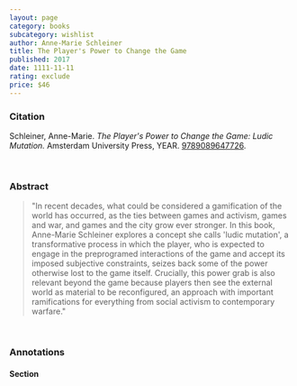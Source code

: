 ```yaml
---
layout: page
category: books
subcategory: wishlist
author: Anne-Marie Schleiner
title: The Player's Power to Change the Game
published: 2017
date: 1111-11-11
rating: exclude
price: $46
---
```


### Citation

Schleiner, Anne-Marie. *The Player's Power to Change the Game: Ludic Mutation.* Amsterdam University Press, YEAR. [9789089647726](https://www.aup.nl/en/book/9789089647726/the-player-s-power-to-change-the-game).

<br>

### Abstract

> "In recent decades, what could be considered a gamification of the world has occurred, as the ties between games and activism, games and war, and games and the city grow ever stronger. In this book, Anne-Marie Schleiner explores a concept she calls 'ludic mutation', a transformative process in which the player, who is expected to engage in the preprogramed interactions of the game and accept its imposed subjective constraints, seizes back some of the power otherwise lost to the game itself. Crucially, this power grab is also relevant beyond the game because players then see the external world as material to be reconfigured, an approach with important ramifications for everything from social activism to contemporary warfare."

<br>

### Annotations

#### Section

<br>
